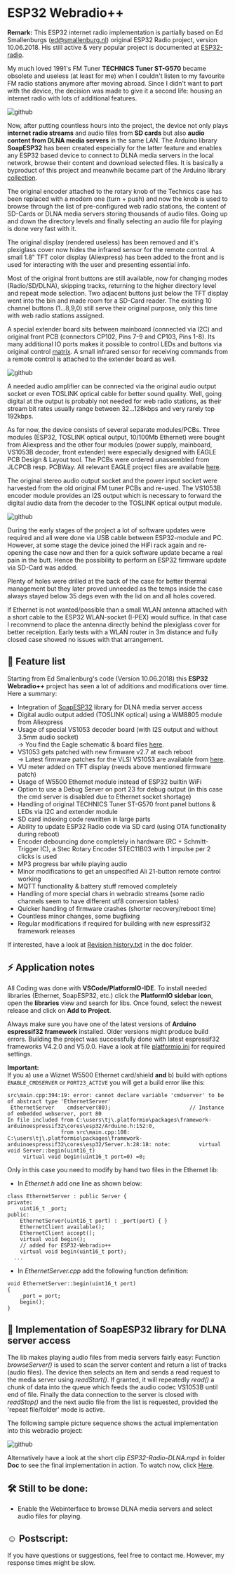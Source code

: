 # ESP32 Webradio++

**Remark:** This ESP32 internet radio implementation is partially based on Ed Smallenburgs (ed@smallenburg.nl) original ESP32 Radio project, version 10.06.2018. His still active & very popular project is documented at [ESP32-radio](https://github.com/Edzelf/ESP32-radio).  

My much loved 1991's FM Tuner **TECHNICS Tuner ST-G570** became obsolete and useless (at least for me) when I couldn't listen to my favourite FM radio stations anymore after moving abroad. Since I didn't want to part with the device, the decision was made to give it a second life: housing an internet radio with lots of additional features.  

![github](https://github.com/yellobyte/ESP32-Webradio-PlusDLNA/raw/main/Doc/ESP32-Radio%20Front2.jpg)

Now, after putting countless hours into the project, the device not only plays **internet radio streams** and audio files from **SD cards** but also **audio content from DLNA media servers** in the same LAN. The Arduino library **SoapESP32** has been created especially for the latter feature and enables any ESP32 based device to connect to DLNA media servers in the local network, browse their content and download selected files. It is basically a byproduct of this project and meanwhile became part of the Arduino library [collection](https://www.arduino.cc/reference/en/libraries/category/communication/).  

The original encoder attached to the rotary knob of the Technics case has been replaced with a modern one (turn + push) and now the knob is used to browse through the list of pre-configured web radio stations, the content of SD-Cards or DLNA media servers storing thousands of audio files. Going up and down the directory levels and finally selecting an audio file for playing is done very fast with it.

The original display (rendered useless) has been removed and it's plexiglass cover now hides the infrared sensor for the remote control. A small 1.8" TFT color display (Aliexpress) has been added to the front and is used for interacting with the user and presenting essential info.  

Most of the original front buttons are still available, now for changing modes (Radio/SD/DLNA), skipping tracks, returning to the higher directory level and repeat mode selection. Two adjacent buttons just below the TFT display went into the bin and made room for a SD-Card reader. The existing 10 channel buttons (1...8,9,0) still serve their original purpose, only this time with web radio stations assigned.  

A special extender board sits between mainboard (connected via I2C) and original front PCB (connectors CP102, Pins 7-9 and CP103, Pins 1-8). Its many additional IO ports makes it possible to control LEDs and buttons via original control [matrix](https://github.com/yellobyte/ESP32-Webradio-PlusDLNA/blob/main/Doc/ST-G570%20Key%20Matrix%20Original.JPG).  A small infrared sensor for receiving commands from a remote control is attached to the extender board as well.

![github](https://github.com/yellobyte/ESP32-Webradio-PlusDLNA/raw/main/Doc/Front%20PCB%20%2B%20Extender%20Board.jpg)

A needed audio amplifier can be connected via the original audio output socket or even TOSLINK optical cable for better sound quality. Well, going digital at the output is probably not needed for web radio stations, as their stream bit rates usually range between 32...128kbps and very rarely top 192kbps.  

As for now, the device consists of several separate modules/PCBs. Three modules (ESP32, TOSLINK optical output, 10/100Mb Ethernet) were bought from Aliexpress and the other four modules (power supply, mainboard, VS1053B decoder, front extender) were especially designed with EAGLE PCB Design & Layout tool. The PCBs were ordered unassembled from JLCPCB resp. PCBWay. All relevant EAGLE project files are available [here](https://github.com/yellobyte/ESP32-Webradio-PlusDLNA/tree/main/EagleFiles).  

The original stereo audio output socket and the power input socket were harvested from the old original FM tuner PCBs and re-used.  The VS1053B encoder module provides an I2S output which is necessary to forward the digital audio data from the decoder to the TOSLINK optical output module. 

![github](https://github.com/yellobyte/ESP32-Webradio-PlusDLNA/raw/main/Doc/Open%20Case%202.jpg)

During the early stages of the project a lot of software updates were required and all were done via USB cable between ESP32-module and PC. However, at some stage the device joined the HiFi rack again and re-opening the case now and then for a quick software update became a real pain in the butt. Hence the possibility to perform an ESP32 firmware update via SD-Card was added.

Plenty of holes were drilled at the back of the case for better thermal management but they later proved unneeded as the temps inside the case always stayed below 35 degs even with the lid on and all holes covered.  

If Ethernet is not wanted/possible than a small WLAN antenna attached with a short cable to the ESP32 WLAN-socket (I-PEX) would suffice. In that case I recommend to place the antenna directly behind the plexiglass cover for better receiption. Early tests with a WLAN router in 3m distance and fully closed case showed no issues with that arrangement.

## :gift: Feature list

Starting from Ed Smallenburg's code (Version 10.06.2018) this **ESP32 Webradio++** project has seen a lot of additions and modifications over time. Here a summary:

 * Integration of [SoapESP32](https://github.com/yellobyte/SoapESP32) library for DLNA media server access
 * Digital audio output added (TOSLINK optical) using a WM8805 module from Aliexpress
 * Usage of special VS1053 decoder board (with I2S output and without 3.5mm audio socket)<br />
   -> You find the Eagle schematic & board files [here](https://github.com/yellobyte/ESP32-Webradio-PlusDLNA/tree/main/EagleFiles).
 * VS1053 gets patched with new firmware v2.7 at each reboot<br />
   -> Latest firmware patches for the VLSI VS1053 are available from [here](http://www.vlsi.fi/en/support/software/vs10xxpatches.html).
 * VU meter added on TFT display (needs above mentioned firmware patch)
 * Usage of W5500 Ethernet module instead of ESP32 builtin WiFi
 * Option to use a Debug Server on port 23 for debug output (in this case the cmd server is disabled due to Ethernet socket shortage)
 * Handling of original TECHNICS Tuner ST-G570 front panel buttons & LEDs via I2C and extender module
 * SD card indexing code rewritten in large parts
 * Ability to update ESP32 Radio code via SD card (using OTA functionality during reboot)
 * Encoder debouncing done completely in hardware (RC + Schmitt-Trigger IC), a Stec Rotary Encoder STEC11B03 with 1 impulse per 2 clicks is used
 * MP3 progress bar while playing audio
 * Minor modifications to get an unspecified Ali 21-button remote control working
 * MQTT functionality & battery stuff removed completely
 * Handling of more special chars in webradio streams (some radio channels seem to have different utf8 conversion tables)
 * Quicker handling of firmware crashes (shorter recovery/reboot time)
 * Countless minor changes, some bugfixing
 * Regular modifications if required for building with new espressif32 framework releases   

If interested, have a look at [Revision history.txt](https://github.com/yellobyte/ESP32-Webradio-PlusDLNA/blob/main/Doc/Revision%20history.txt) in the doc folder. 

## :zap: Application notes

All Coding was done with **VSCode/PlatformIO-IDE**. To install needed libraries (Ethernet, SoapESP32, etc.) click the **PlatformIO sidebar icon**, open the **libraries** view and search for libs. Once found, select the newest release and click on **Add to Project**.

Always make sure you have one of the latest versions of **Arduino espressif32 framework** installed. Older versions might produce build errors. Building the project was successfully done with latest espressif32 frameworks V4.2.0 and V5.0.0. Have a look at file [platformio.ini](https://github.com/yellobyte/ESP32-Webradio-PlusDLNA/blob/main/Software/platformio.ini) for required settings.

**Important:**  
If you a) use a Wiznet W5500 Ethernet card/shield **and** b) build with options `ENABLE_CMDSERVER` or `PORT23_ACTIVE` you will get a build error like this:  
```
src\main.cpp:394:19: error: cannot declare variable 'cmdserver' to be of abstract type 'EthernetServer'
 EthernetServer    cmdserver(80);                         // Instance of embedded webserver, port 80
In file included from C:\users\tj\.platformio\packages\framework-arduinoespressif32\cores\esp32/Arduino.h:152:0,
                 from src\main.cpp:108:
C:\users\tj\.platformio\packages\framework-arduinoespressif32\cores\esp32/Server.h:28:18: note:         virtual void Server::begin(uint16_t)
     virtual void begin(uint16_t port=0) =0;
```
Only in this case you need to modify by hand two files in the Ethernet lib:  
- In _Ethernet.h_ add one line as shown below:  
```
class EthernetServer : public Server {
private:
	uint16_t _port;
public:
	EthernetServer(uint16_t port) : _port(port) { }
	EthernetClient available();
	EthernetClient accept();
	virtual void begin();
	// added for ESP32-Webradio++
	virtual void begin(uint16_t port);
  ...
```
- In _EthernetServer.cpp_ add the following function definition:
```
void EthernetServer::begin(uint16_t port)
{
	_port = port;
	begin();
}
```

## :tada: Implementation of SoapESP32 library for DLNA server access

The lib makes playing audio files from media servers fairly easy: Function *browseServer()* is used to scan the server content and return a list of tracks (audio files). The device then selects an item and sends a read request to the media server using *readStart()*. If granted, it will repeatedly *read()* a chunk of data into the queue which feeds the audio codec VS1053B until end of file. Finally the data connection to the server is closed with *readStop()* and the next audio file from the list is requested, provided the 'repeat file/folder' mode is active.  

The following sample picture sequence shows the actual implementation into this webradio project:

![github](https://github.com/yellobyte/SoapESP32/raw/main/doc/ESP32-Radio-DLNA.jpg)

Alternatively have a look at the short clip _ESP32-Radio-DLNA.mp4_ in folder **Doc** to see the final implementation in action. To watch now, click [Here](https://github.com/yellobyte/ESP32-Webradio-PlusDLNA/blob/main/Doc/ESP32-Radio-DLNA.mp4).

## :hammer_and_wrench: Still to be done:

 * Enable the Webinterface to browse DLNA media servers and select audio files for playing.

## :relaxed: Postscript:

If you have questions or suggestions, feel free to contact me. However, my response times might be slow. 

